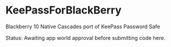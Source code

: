 KeePassForBlackBerry
====================

Blackberry 10 Native Cascades port of KeePass Password Safe

Status: Awaiting app world approval before submitting code here.
